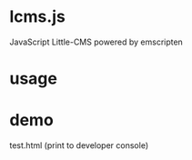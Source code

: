 # lcms.js

JavaScript Little-CMS powered by emscripten

# usage

<script type="text/javascript" src="lcms-wrapper.js"> </script>
<script type="text/javascript" src="bin/lcms.js"> </script>

<script>
var profile = cmsCreate_sRGBProfile();
var text = cmsGetProfileInfoASCII(profile,
                                  cmsInfoDescription, "en", "US");
var rXYZ = cmsReadTag_XYZ(profile, cmsSigRedColorantTag);
var rxyY = cmsXYZ2xyY(rXYZ);

console.log(text);
console.log(rXYZ, rxyY);
</script>

# demo

test.html (print to developer console)
